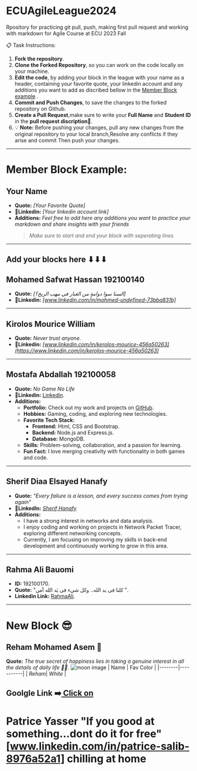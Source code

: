 # ECUAgileLeague2024
Rpository for practicing git pull, push, making first pull request and working with markdown for Agile Course at ECU 2023 Fall

📋 Task Instructions:
1. **Fork the repository**.
2. **Clone the Forked Repository**, so you can work on the code locally on your machine.
3. **Edit the code**, by adding your block in the league with your name as a header, containing your favorite quote, your linkedin account and any additions you want to add as discribed bellow in the [Member Block example](https://github.com/JannaIbrahim/ECUAgileLeague2024?tab=readme-ov-file#member-block-example) .
4. **Commit and Push Changes**, to save the changes to the forked repository on Github.
5. **Create a Pull Request**,make sure to write your **Full Name** and **Student ID** in the **pull request discription**🔖.
6. 💡 **Note:** Before pushing your changes, pull any new changes from the original repository to your local branch,Resolve any conflicts if they arise and commit Then push your changes.

---
# Member Block Example:

## Your Name
* **Quote:** _[Your Favorite Quote]_
* :link:**Linkedin:** _[Your linkedin account link]_
* **Additions:** _Feel free to add here any additions you want to practice your markdown and share insights with your friends_
   > _Make sure to start and end your block with seperating lines_
---

 Add your blocks here ⬇⬇⬇
 ---
 
## Mohamed Safwat Hassan 192100140
* **Quote:** _[السنا سوا دوامةٍ من الغبار في مهب الريح؟]_
* :link:**Linkedin:** _[www.linkedin.com/in/mohmed-undefined-73bba831b]_
---
## Kirolos Mourice William
* **Quote:** _Never trust anyone._
* :link:**Linkedin:** _[www.linkedin.com/in/kerolos-mourice-456a50263](https://www.linkedin.com/in/kerolos-mourice-456a50263)_
---
## Mostafa Abdallah 192100058
* **Quote:** _No Game No Life_
* :link:**Linkedin:** [Linkedin](https://www.linkedin.com/in/mostafa-abdallah-11852618a/).
* **Additions:**
   - **Portfolio:** Check out my work and projects on [GitHub](https://github.com/Mostafa23).  
   - **Hobbies:** Gaming, coding, and exploring new technologies.  
   - **Favorite Tech Stack:**  
      - **Frontend:** Html, CSS and Bootstrap.
      - **Backend:** Node.js and Express.js.
      - **Database:** MongoDB.
   - **Skills:** Problem-solving, collaboration, and a passion for learning.  
   - **Fun Fact:** I love merging creativity with functionality in both games and code.
---
## Sherif Diaa Elsayed Hanafy 
* **Quote:** _"Every failure is a lesson, and every success comes from trying again"_
* :link:**LinkedIn:** [_Sherif Hanafy_](https://www.linkedin.com/in/sherif-hanafy-41866a342)  
* **Additions:** 
   - I have a strong interest in networks and data analysis.  
   - I enjoy coding and working on projects in Network Packet Tracer, exploring different networking concepts.  
   - Currently, I am focusing on improving my skills in back-end development and continuously working to grow in this area.  
---

## Rahma Ali Bauomi 
* **ID:** 192100170.
* **Quote:** "كلنا فى يد الله.. وكل شيء فى يَد الله آمن ".
* **Linkedin Link:** [RahmaAli](https://www.linkedin.com/in/rahma-ali-981827272/).
---
# New Block 😎
## Reham Mohamed Asem 💫
**Quote:** _The true secret of happiness lies in taking a genuine interest in all the details of daily life 🌝🌘._
![moon image](https://c4.wallpaperflare.com/wallpaper/841/275/619/full-moon-stars-sea-sky-wallpaper-preview.jpg)
|  Name  | Fav Color | 
|--------|-----------|
|   _Reham_|    _White_  |

 **Goolgle Link ➡️**[ Click on](http://google.com)
---
Patrice Yasser
 "If you good at something...dont do it for free"
 [www.linkedin.com/in/patrice-salib-8976a52a1]
 chilling at home
=======

